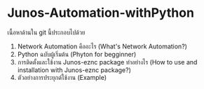 # Junos-Automation-withPython 

  เนื้อหาด้านใน git นี้ประกอบไปด้วย
  1. Network Automation คืออะไร (What's Network Automation?)
  2. Python ฉบับผู้เริ่มต้น (Phyton for begginner)
  3. การติดตั้งและใช้งาน Junos-eznc package ทำอย่างไร (How to use and installation with Junos-eznc package?)
  4. ตัวอย่างการประยุกต์ใช้งาน (Example)  
  
